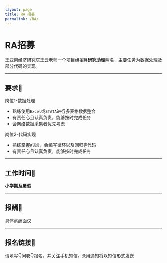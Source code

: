 ```yaml
---
layout: page
title: RA 招募
permalink: /RA/
---
```


# RA招募

王亚南经济研究院王云老师一个项目组招募**研究助理**两名，主要任务为数据处理及部分代码的实现。

------

## 要求🚩

岗位1-数据处理
- 熟练使用`Excel`或`STATA`进行多表格数据整合
- 有责任心且认真负责，能够按时完成任务
- 会网络数据采集者优先考虑

岗位2-代码实现
- 熟练掌握`R语言`，会编写循环以及回归等代码
- 有责任心且认真负责，能够按时完成任务

-------


## 工作时间🚩

**小学期及暑假**

-------

## 报酬🚩
具体薪酬面议

--------


## 报名链接🚩

请填写👇问卷👇报名，并关注手机短信。录用通知将以短信形式发送

<script type='text/javascript' src='https://www.wjx.top/handler/jqemed.ashx?activity=42127422&width=760&source=iframe'></script>



